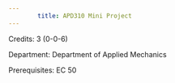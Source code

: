 ```yaml
---
        title: APD310 Mini Project
---
```

Credits: 3 (0-0-6)

Department: Department of Applied Mechanics

Prerequisites: EC 50

